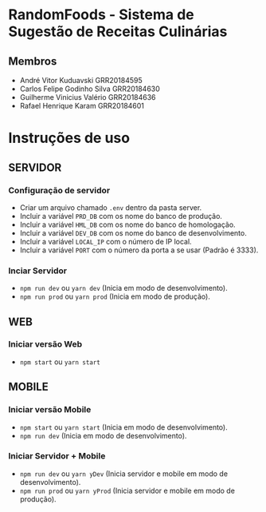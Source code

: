 # RandomFoods - Sistema de Sugestão de Receitas Culinárias
## Membros
  - André Vitor Kuduavski GRR20184595
  - Carlos Felipe Godinho Silva GRR20184630
  - Guilherme Vinicius Valério GRR20184636
  - Rafael Henrique Karam GRR20184601

# Instruções de uso
## SERVIDOR
### Configuração de servidor
  - Criar um arquivo chamado `.env` dentro da pasta server.
  - Incluir a variável `PRD_DB` com os nome do banco de produção.
  - Incluir a variável `HML_DB` com os nome do banco de homologação.
  - Incluir a variável `DEV_DB` com os nome do banco de desenvolvimento.
  - Incluir a variável `LOCAL_IP` com o número de IP local.
  - Incluir a variável `PORT` com o número da porta a se usar (Padrão é 3333).
### Inciar Servidor
  - `npm run dev` ou `yarn dev` (Inicia em modo de desenvolvimento).
  - `npm run prod` ou `yarn prod` (Inicia em modo de produção).

## WEB
### Iniciar versão Web
  - `npm start` ou `yarn start`

## MOBILE
### Iniciar versão Mobile
  - `npm start` ou `yarn start` (Inicia em modo de desenvolvimento).
  - `npm run dev` (Inicia em modo de desenvolvimento).

### Iniciar Servidor + Mobile
  - `npm run dev` ou `yarn yDev` (Inicia servidor e mobile em modo de desenvolvimento).
  - `npm run prod` ou `yarn yProd` (Inicia servidor e mobile em modo de produção).

